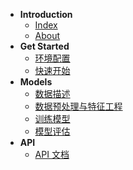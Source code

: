- **Introduction**
  - [Index](/README)
  - [About](/docs/about)
- **Get Started**
  - [环境配置](/docs/Home/installation)
  - [快速开始](/docs/Home/quickstart)
- **Models**
  - [数据描述](/docs/data/info)
  - [数据预处理与特征工程](/docs/data/process)
  - [训练模型](/docs/model/train)
  - [模型评估](/docs/model/evaluate)
- **API**
  - [API 文档](/docs/api/)
